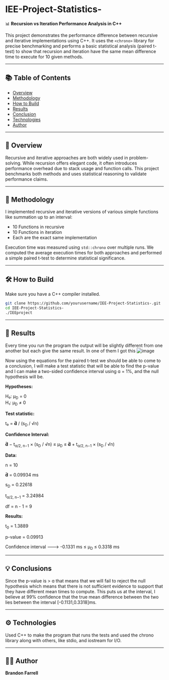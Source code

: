 # IEE-Project-Statistics-

📊 **Recursion vs Iteration Performance Analysis in C++**

This project demonstrates the performance difference between recursive and iterative implementations using C++. It uses the `<chrono>` library for precise benchmarking and performs a basic statistical analysis (paired t-test) to show that recursion and iteration have the same mean difference time to execute for 10 given methods.

---

## 📚 Table of Contents

- [Overview](#overview)
- [Methodology](#methodology)
- [How to Build](#how-to-build)
- [Results](#results)
- [Conclusion](#conclusion)
- [Technologies](#technologies)
- [Author](#author)

---

## 🧠 Overview

Recursive and iterative approaches are both widely used in problem-solving. While recursion offers elegant code, it often introduces performance overhead due to stack usage and function calls. This project benchmarks both methods and uses statistical reasoning to validate performance claims.

---

## 📐 Methodology

I implemented recursive and iterative versions of various simple functions like summation up to an interval:

- 10 Functions in recursive
- 10 Functions in iteration
- Each are the exact same implementation

Execution time was measured using `std::chrono` over multiple runs. We computed the average execution times for both approaches and performed a simple paired t-test to determine statistical significance.

---

## 🛠️ How to Build

Make sure you have a C++ compiler installed.

```bash
git clone https://github.com/yourusername/IEE-Project-Statistics-.git
cd IEE-Project-Statistics-
./IEEproject
```

---

## 📝 Results

Every time you run the program the output will be slightly different from one another but each give the same result. In one of them I got this
![image](https://github.com/user-attachments/assets/237012b5-c7b3-4616-853d-9c3844970c60)

Now using the equations for the paired t-test we should be able to come to a conclusion, I will make a test statistic that will be able to find the p-value and I can make a two-sided confidence interval using ɑ = 1%, and the null hypothesis will be.

**Hypotheses:**

H₀: μ<sub>D</sub> = 0  
H₁: μ<sub>D</sub> ≠ 0

**Test statistic:**

t₀ = **d̄** / (s<sub>D</sub> / √n)

**Confidence Interval:**

**d̄** − t<sub>α/2, n−1</sub> × (s<sub>D</sub> / √n) ≤ μ<sub>D</sub> ≤ **d̄** + t<sub>α/2, n−1</sub> × (s<sub>D</sub> / √n)

**Data:**

n = 10

**d̄** = 0.09934 ms

s<sub>D</sub> = 0.22618

t<sub>α/2, n−1</sub> = 3.24984

df = n - 1 = 9

**Results:**

t<sub>0</sub> = 1.3889

p-value = 0.09913

Confidence interval --->  -0.1331 ms ≤ μ<sub>D</sub> ≤ 0.3318 ms

---

## 💡 Conclusions

Since the p-value is > ɑ that means that we will fail to reject the null hypothesis which means that there is not sufficient evidence to support that they have different mean times to compute. This puts us at the interval, I believe at 99% confidence that the true mean difference between the two lies between the interval [-0.1131,0.3318]ms.

---

## ⚙️ Technologies

Used C++ to make the program that runs the tests and used the chrono library along with others, like stdio, and iostream for I/O.

---

## 🕵🏻 Author

**Brandon Farrell**
